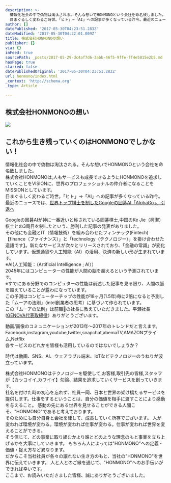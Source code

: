 ```yaml
---
description: >-
  情報化社会の中で偽物は淘汰される。そんな想いでHONMONOという会社を命名致しました。株式会社HONMONOは,人もサービスも成長できるようにHONMONOを追求していくことをVISIONに、世界のプロフェッショナルの仲介者になることをMISSIONとしています。
  目まぐるしく変わるご時世。「ヒト」→「AI」への記事が多くなっている昨今。最近のニュースでは、世界トップ棋士を制したGoogleの囲碁AI「AlphaGo」、引退へ
author: []
datePublished: '2017-05-30T04:23:51.283Z'
dateModified: '2017-05-30T04:22:01.009Z'
title: 株式会社HONMONOの想い
publisher: {}
via: {}
inFeed: true
sourcePath: _posts/2017-05-29-dc4af7d6-3abb-46f5-9ffe-ff4e5015e2b5.md
hasPage: true
starred: false
datePublishedOriginal: '2017-05-30T04:23:51.283Z'
url: honmono/index.html
_context: 'http://schema.org'
_type: Article

---
```

## **株式会社HONMONOの想い**
![](https://the-grid-user-content.s3-us-west-2.amazonaws.com/7ab845a1-c3e2-4997-b134-57e56d572589.jpg)

## **これから生き残っていくのはHONMONOでしかない！**

情報化社会の中で偽物は淘汰される。そんな想いでHONMONOという会社を命名致しました。  
株式会社HONMONOは,人もサービスも成長できるようにHONMONOを追求していくことをVISIONに、世界のプロフェッショナルの仲介者になることをMISSIONとしています。   
目まぐるしく変わるご時世。「ヒト」→「AI」への記事が多くなっている昨今。  
最近のニュースでは、[世界トップ棋士を制したGoogleの囲碁AI「AlphaGo」、引退へ][0]

Googleの囲碁AIが神に一番近いと称されている囲碁棋士,中国のKe Jie（柯潔）棋士との3局目を制したという、勝利した記事の発表がありました。  
その他にも金融とIT（情報技術）を組み合わせたフィンテック(Fintech)【finance（ファイナンス）」と「technology（テクノロジー）」を掛け合わせた造語です】。新たなサービスが次々とリリースされており、「金融の常識」が変化しています。仮想通貨や人工知能（AI）の活用、決済の新しい形が生まれています。  
※AI(人工知能：（Artificial Intelligence ; AI））  
2045年にはコンピューターの性能が人間の脳を超えるという予測されています。  
※すでにある分野でのコンピュターの性能は前述した記事を見る限り、人間の脳を超えていることが露わになっています。  
この予測はコンピューターチップの性能が18ヶ月(1.5年)毎に2倍になると予測した「ムーアの法則」(intel創業者の思考）に基づいて作られています。  
この「ムーアの法則」は前職の社長に教えていただきました。平瀬社長([GENOVA代表取締役][1]）ありがとうございます。

動画/画像のコミュニケーションが2013年〜2017年のトレンドだと言えます。Facebook,instagram,youtube,twitter,snapchat,abemaTV,AMAZONプライム,Netflix  
各サービスのどれかを皆様も活用しているのではないでしょうか？

時代は動画、SNS、AI、ウェアラブル端末、IoTなどテクノロジーのうねりが波立っています。

株式会社HONMONOはテクノロジーを駆使して,お客様,取引先の皆様,スタッフが【カッコイイ,カワイイ】勿論、結果を追求していくサービスを創っていきます。  
社名を付けた時の初心を忘れず、社員一同、日本と世界の架け橋たるサービスを提供します。仕事をするということは、自分の価値を相手に渡すことにより感動を与えること。 感動の先にある世界を見せることができる人間こそ、"HONMONO"であると考えております。  
そのためにも自分自身と会社を律して、成長していく所存でございます。 人が変われば環境が変わる。環境が変われば仕事が変わる。仕事が変われば世界を変えることができる。  
そう信じて、どの事業に取り組むかより誰とどのような理念のもと事業を立ち上げるかを大事にしていきます。 もちろん人によっては"HONMONO"への定義・価値・捉え方など異なります。   
だからこそ当社社員が各々の譲れない生き方のもと、当社の"HONMONO"を世界に伝えていきます。 人と人とのご縁を通じて、"HONMONO"へのお手伝いができれば幸いです。  
ここまで、お読みいただきました皆様、誠にありがとうございました。

[0]: http://itpro.nikkeibp.co.jp/atcl/news/17/052901518/?rt=nocnt
[1]: http://www.genova.co.jp/